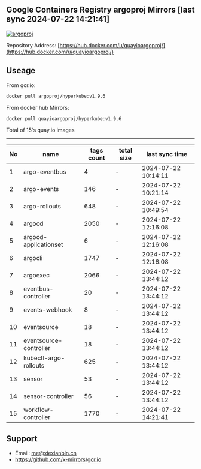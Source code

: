 Google Containers Registry argoproj Mirrors [last sync 2024-07-22 14:21:41]
-------

[![argoproj](https://github.com/x-mirrors/gcr.io/actions/workflows/quay.io-argoproj.yml/badge.svg?branch=main)](https://github.com/x-mirrors/gcr.io/actions/workflows/quay.io-argoproj.yml)

Repository Address: [https://hub.docker.com/u/quayioargoproj/](https://hub.docker.com/u/quayioargoproj/)

Useage
-------

From gcr.io:
```bash
docker pull argoproj/hyperkube:v1.9.6
```

From docker hub Mirrors:
```bash
docker pull quayioargoproj/hyperkube:v1.9.6
```

Total of 15's quay.io images

-------

| No  | name | tags count | total size | last sync time |
| --- | ----- | ---------- | ---------- | -------------- |
| 1 | argo-eventbus | 4 | - | 2024-07-22 10:14:11 |
| 2 | argo-events | 146 | - | 2024-07-22 10:21:14 |
| 3 | argo-rollouts | 648 | - | 2024-07-22 10:49:54 |
| 4 | argocd | 2050 | - | 2024-07-22 12:16:08 |
| 5 | argocd-applicationset | 6 | - | 2024-07-22 12:16:08 |
| 6 | argocli | 1747 | - | 2024-07-22 12:16:08 |
| 7 | argoexec | 2066 | - | 2024-07-22 13:44:12 |
| 8 | eventbus-controller | 20 | - | 2024-07-22 13:44:12 |
| 9 | events-webhook | 8 | - | 2024-07-22 13:44:12 |
| 10 | eventsource | 18 | - | 2024-07-22 13:44:12 |
| 11 | eventsource-controller | 18 | - | 2024-07-22 13:44:12 |
| 12 | kubectl-argo-rollouts | 625 | - | 2024-07-22 13:44:12 |
| 13 | sensor | 53 | - | 2024-07-22 13:44:12 |
| 14 | sensor-controller | 56 | - | 2024-07-22 13:44:12 |
| 15 | workflow-controller | 1770 | - | 2024-07-22 14:21:41 |

Support
-------

- Email: me@xiexianbin.cn
- https://github.com/x-mirrors/gcr.io